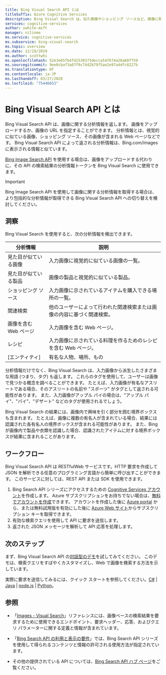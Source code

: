 ```yaml
---
title: Bing Visual Search API とは
titleSuffix: Azure Cognitive Services
description: Bing Visual Search は、似た画像やショッピング ソースなど、画像に関する詳細または分析情報を提供します。
services: cognitive-services
author: swhite-msft
manager: nitinme
ms.service: cognitive-services
ms.subservice: bing-visual-search
ms.topic: overview
ms.date: 12/19/2019
ms.author: scottwhi
ms.openlocfilehash: 52e3e65fb4f42530373decca547674a28a60f759
ms.sourcegitcommit: 9ee0cbaf3a67f9c7442b79f5ae2e97a4dfc8227b
ms.translationtype: HT
ms.contentlocale: ja-JP
ms.lasthandoff: 03/27/2020
ms.locfileid: "75446653"
---
```

# <a name="what-is-the-bing-visual-search-api"></a>Bing Visual Search API とは

Bing Visual Search API は、画像に関する分析情報を返します。 画像をアップロードするか、画像の URL を指定することができます。 分析情報とは、視覚的に似ている画像、ショッピング ソース、その画像が含まれる Web ページなどです。 Bing Visual Search API によって返される分析情報は、Bing.com/images に表示される情報と似ています。 

[Bing Image Search API](../bing-image-search/overview.md) を使用する場合は、画像をアップロードする代わりに、その API の検索結果の分析情報トークンを Bing Visual Search に使用できます。

> [!IMPORTANT]
> Bing Image Search API を使用して画像に関する分析情報を取得する場合は、より包括的な分析情報が取得できる Bing Visual Search API への切り替えを検討してください。

## <a name="insights"></a>洞察

Bing Visual Search を使用すると、次の分析情報を検出できます。

| 分析情報                              | 説明 |
|--------------------------------------|-------------|
| 見た目が似ている画像              | 入力画像に視覚的に似ている画像の一覧。 |
| 見た目が似ている製品            | 画像の製品と視覚的に似ている製品。            |
| ショッピング ソース                     | 入力画像に示されているアイテムを購入できる場所の一覧。            |
| 関連検索                     | 他のユーザーによって行われた関連検索または画像の内容に基づく関連検索。            |
| 画像を含む Web ページ     | 入力画像を含む Web ページ。            |
| レシピ                              | 入力画像に示されている料理を作るためのレシピを含む Web ページ。            |
| [エンティティ]                             | 有名な人物、場所、もの |

分析情報だけでなく、Bing Visual Search は、入力画像から派生したさまざまな用語 (つまり、タグ) も返します。 これらのタグを使用して、ユーザーは画像で見つかる概念を調べることができます。 たとえば、入力画像が有名なアスリートである場合、そのアスリートの名前や "スポーツ" がタグとして返される可能性があります。 また、入力画像がアップル パイの場合は、"アップル パイ"、"パイ"、"デザート" などのタグが使用されるでしょう。

Bing Visual Search の結果には、画像内で興味を引く部分を囲む境界ボックスも含まれます。 たとえば、画像に複数の有名人が含まれている場合、結果には認識された各有名人の境界ボックスが含まれる可能性があります。 また、Bing が画像内で製品や衣類を認識した場合、認識されたアイテムに対する境界ボックスが結果に含まれることがあります。

## <a name="workflow"></a>ワークフロー

Bing Visual Search API は RESTfulWeb サービスです。HTTP 要求を作成して JSON を解析できる任意のプログラミング言語から簡単に呼び出すことができます。 このサービスに対しては、REST API または SDK を使用できます。

1. Bing Search API シリーズにアクセスするための [Cognitive Services アカウント](https://docs.microsoft.com/azure/cognitive-services/cognitive-services-apis-create-account)を作成します。 Azure サブスクリプションをお持ちでない場合は、[無料でアカウントを作成](https://azure.microsoft.com/free/)できます。 アカウントを作成した後に [Azure portal](../cognitive-services-apis-create-account.md#get-the-keys-for-your-resource) から、または無料試用版を有効にした後に [Azure Web サイト](https://azure.microsoft.com/try/cognitive-services/my-apis)からサブスクリプション キーを取得できます。
2. 有効な検索クエリを使用して API に要求を送信します。
3. 返された JSON メッセージを解析して API 応答を処理します。

## <a name="next-steps"></a>次のステップ

まず、Bing Visual Search API の[対話型のデモ](https://azure.microsoft.com/services/cognitive-services/bing-visual-search/)を試してみてください。
このデモは、検索クエリをすばやくカスタマイズし、Web で画像を検索する方法を示しています。

実際に要求を送信してみるには、クイック スタートを参照してください。[C#](quickstarts/csharp.md) | [Java](quickstarts/java.md) | [node.js](quickstarts/nodejs.md) | [Python](quickstarts/python.md)。

## <a name="see-also"></a>参照

* 「[Images - Visual Search](https://docs.microsoft.com/rest/api/cognitiveservices/bingvisualsearch/images/visualsearch)」リファレンスには、画像ベースの検索結果を要求するために使用できるエンドポイント、要求ヘッダー、応答、およびクエリ パラメーターに関する定義と情報が含まれています。

* 「[Bing Search API の利用と表示の要件](../bing-web-search/use-display-requirements.md)」では、Bing Search API シリーズを使用して得られるコンテンツと情報の許可される使用方法が指定されています。

* その他の提供されている API については、[Bing Search API ハブ ページ](../bing-web-search/search-the-web.md)をご覧ください。